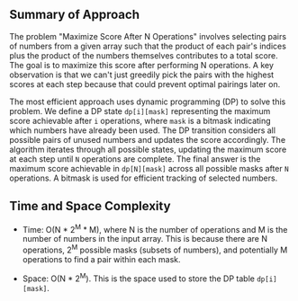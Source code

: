 ## Summary of Approach

The problem "Maximize Score After N Operations" involves selecting pairs of numbers from a given array such that the product of each pair's indices plus the product of the numbers themselves contributes to a total score. The goal is to maximize this score after performing N operations.  A key observation is that we can't just greedily pick the pairs with the highest scores at each step because that could prevent optimal pairings later on.

The most efficient approach uses dynamic programming (DP) to solve this problem.  We define a DP state `dp[i][mask]` representing the maximum score achievable after `i` operations, where `mask` is a bitmask indicating which numbers have already been used.  The DP transition considers all possible pairs of unused numbers and updates the score accordingly.  The algorithm iterates through all possible states, updating the maximum score at each step until `N` operations are complete. The final answer is the maximum score achievable in `dp[N][mask]` across all possible masks after `N` operations.  A bitmask is used for efficient tracking of selected numbers.


## Time and Space Complexity
- Time: O(N * 2<sup>M</sup> * M), where N is the number of operations and M is the number of numbers in the input array. This is because there are N operations, 2<sup>M</sup> possible masks (subsets of numbers), and potentially M operations to find a pair within each mask.

- Space: O(N * 2<sup>M</sup>).  This is the space used to store the DP table `dp[i][mask]`.